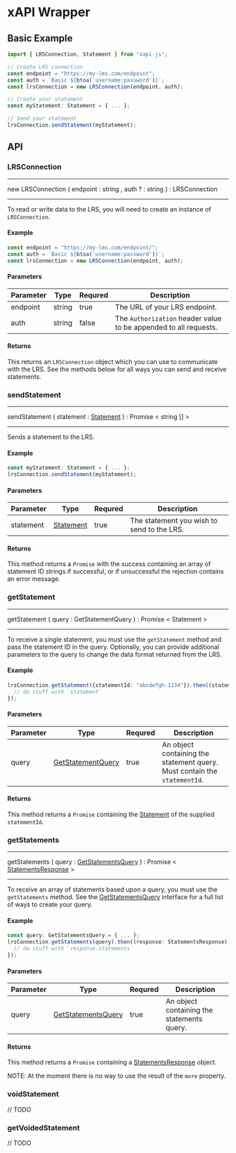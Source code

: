 # xAPI Wrapper

## Basic Example
```ts
import { LRSConnection, Statement } from "xapi-js";

// Create LRS connection
const endpoint = "https://my-lms.com/endpoint";
const auth = `Basic ${btoa('username:password')}`;
const lrsConnection = new LRSConnection(endpoint, auth);

// Create your statement
const myStatement: Statement = { ... };

// Send your statement
lrsConnection.sendStatement(myStatement);
```

## API

### LRSConnection
___
new LRSConnection ( endpoint : string , auth ? : string ) : LRSConnection
___
To read or write data to the LRS, you will need to create an instance of `LRSConnection`.

#### Example
```ts
const endpoint = "https://my-lms.com/endpoint/";
const auth = `Basic ${btoa('username:password')}`;
const lrsConnection = new LRSConnection(endpoint, auth);
```

#### Parameters

|Parameter|Type|Requred|Description|
|-|-|-|-|
|endpoint|string|true|The URL of your LRS endpoint.|
|auth|string|false|The `Authorization` header value to be appended to all requests.|

#### Returns
This returns an `LRSConnection` object which you can use to communicate with the LRS. See the methods below for all ways you can send and receive statements.

### sendStatement
___
sendStatement ( statement : [Statement](/src/interfaces/Statement.ts) ) : Promise < string [] >
___
Sends a statement to the LRS.

#### Example
```ts
const myStatement: Statement = { ... };
lrsConnection.sendStatement(myStatement);
```

#### Parameters
|Parameter|Type|Requred|Description|
|-|-|-|-|
|statement|[Statement](/src/interfaces/Statement.ts)|true|The statement you wish to send to the LRS.|

#### Returns
This method returns a `Promise` with the success containing an array of statement ID strings if successful, or if unsuccessful the rejection contains an error message.

### getStatement
___
getStatement ( query : GetStatementQuery ) : Promise < Statement >
___
To receive a single statement, you must use the `getStatement` method and pass the statement ID in the query. Optionally, you can provide additional parameters to the query to change the data format returned from the LRS.

#### Example
```ts
lrsConnection.getStatement({statementId: "abcdefgh-1234"}).then((statement: Statement) => {
  // do stuff with `statement`
});
```

#### Parameters
|Parameter|Type|Requred|Description|
|-|-|-|-|
|query|[GetStatementQuery](/src/interfaces/GetStatementQuery.ts)|true|An object containing the statement query. Must contain the `statementId`.|

#### Returns
This method returns a `Promise` containing the [Statement](/src/interfaces/Statement.ts) of the supplied `statementId`.

### getStatements
___
getStatements ( query : [GetStatementsQuery](/src/interfaces/GetStatementsQuery.ts) ) : Promise < [StatementsResponse](/src/interfaces/StatementsResponse.ts) >
___
To receive an array of statements based upon a query, you must use the `getStatements` method. See the [GetStatementsQuery](/src/interfaces/GetStatementsQuery.ts) interface for a full list of ways to create your query.

#### Example
```ts
const query: GetStatementsQuery = { ... };
lrsConnection.getStatements(query).then((response: StatementsResponse) => {
  // do stuff with `response.statements`
});
```

#### Parameters
|Parameter|Type|Requred|Description|
|-|-|-|-|
|query|[GetStatementsQuery](/src/interfaces/GetStatementsQuery.ts)|true|An object containing the statements query.|

#### Returns
This method returns a `Promise` containing a [StatementsResponse](/src/interfaces/StatementsResponse.ts) object.

NOTE: At the moment there is no way to use the result of the `more` property.


### voidStatement
// TODO

### getVoidedStatement
// TODO
